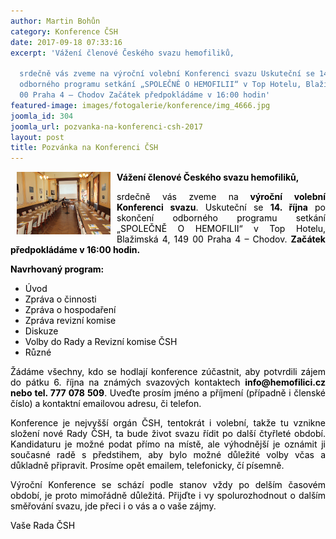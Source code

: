 ```yaml
---
author: Martin Bohůn
category: Konference ČSH
date: 2017-09-18 07:33:16
excerpt: 'Vážení členové Českého svazu hemofiliků,

  srdečně vás zveme na výroční volební Konferenci svazu Uskuteční se 14 října po skončení
  odborného programu setkání „SPOLEČNĚ O HEMOFILII“ v Top Hotelu, Blažimská 4, 149
  00 Praha 4 – Chodov Začátek předpokládáme v 16:00 hodin'
featured-image: images/fotogalerie/konference/img_4666.jpg
joomla_id: 304
joomla_url: pozvanka-na-konferenci-csh-2017
layout: post
title: Pozvánka na Konferenci ČSH
---
```


<p><span style="color: #000000;"><img src="images/fotogalerie/konference/img_4666.jpg" border="0" width="150" height="100" style="float: left; margin-left: 10px; margin-right: 10px;" /></span><span style="color: #000000;"><strong>Vážení členové Českého svazu hemofiliků,</strong></span></p>
<p style="text-align: justify;"><span style="color: #000000;">srdečně vás zveme na<strong> výroční volební Konferenci svazu</strong>. Uskuteční se <strong>14. října</strong> po skončení odborného programu setkání „SPOLEČNĚ O HEMOFILII“ v Top Hotelu, Blažimská 4, 149 00 Praha 4 – Chodov. <strong>Začátek předpokládáme v 16:00 hodin.</strong></span></p>

<p><span style="color: #000000;"><strong>Navrhovaný program:</strong></span></p>
<ul>
<li><span style="color: #000000;">Úvod</span></li>
<li><span style="color: #000000;">Zpráva o činnosti</span></li>
<li><span style="color: #000000;">Zpráva o hospodaření</span></li>
<li><span style="color: #000000;">Zpráva revizní komise</span></li>
<li><span style="color: #000000;">Diskuze</span></li>
<li><span style="color: #000000;">Volby do Rady a Revizní komise ČSH</span></li>
<li><span style="color: #000000;">Různé</span></li>
</ul>
<p style="text-align: justify;"><span style="color: #000000;">Žádáme všechny, kdo se hodlají konference zúčastnit, aby potvrdili zájem do pátku 6. října na známých svazových kontaktech <strong>info@hemofilici.cz nebo tel. 777 078 509</strong>. Uveďte prosím jméno a příjmení (případně i členské číslo) a kontaktní emailovou adresu, či telefon.</span></p>
<p style="text-align: justify;"><span style="color: #000000;">Konference je nejvyšší orgán ČSH, tentokrát i volební, takže tu vznikne složení nové Rady ČSH, ta bude život svazu řídit po další čtyřleté období. Kandidaturu je možné podat přímo na místě, ale výhodnější je oznámit ji současné radě s předstihem, aby bylo možné důležité volby včas a důkladně připravit. Prosíme opět emailem, telefonicky, čí písemně.</span></p>
<p style="text-align: justify;"><span style="color: #000000;">Výroční Konference se schází podle stanov vždy po delším časovém období, je proto mimořádně důležitá. Přijďte i vy spolurozhodnout o dalším směřování svazu, jde přeci i o vás a o vaše zájmy.</span></p>
<p style="text-align: justify;"><span style="color: #000000;">Vaše Rada ČSH</span></p>